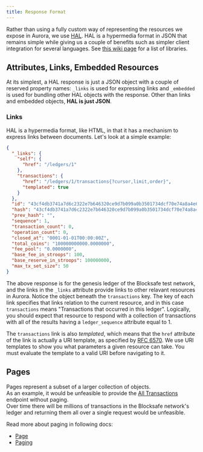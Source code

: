 ```yaml
---
title: Response Format
---
```


Rather than using a fully custom way of representing the resources we expose in
Aurora, we use [HAL](http://stateless.co/hal_specification.html). HAL is a
hypermedia format in JSON that remains simple while giving us a couple of
benefits such as simpler client integration for several languages. See [this
wiki page](https://github.com/mikekelly/hal_specification/wiki/Libraries) for a
list of libraries.

## Attributes, Links, Embedded Resources

At its simplest, a HAL response is just a JSON object with a couple of reserved
property names:  `_links` is used for expressing links and `_embedded` is used
for bundling other HAL objects with the response.  Other than links and embedded
objects, **HAL is just JSON**.

### Links

HAL is a hypermedia format, like HTML, in that it has a mechanism to express
links between documents.  Let's look at a simple example:

```json
{
  "_links": {
    "self": {
      "href": "/ledgers/1"
    },
    "transactions": {
      "href": "/ledgers/1/transactions{?cursor,limit,order}",
      "templated": true
    }
  },
  "id": "43cf4db3741a7d6c2322e7b646320ce9d7b099a0b3501734dcf70e74a8a4e637",
  "hash": "43cf4db3741a7d6c2322e7b646320ce9d7b099a0b3501734dcf70e74a8a4e637",
  "prev_hash": "",
  "sequence": 1,
  "transaction_count": 0,
  "operation_count": 0,
  "closed_at": "0001-01-01T00:00:00Z",
  "total_coins": "100000000000.0000000",
  "fee_pool": "0.0000000",
  "base_fee_in_stroops": 100,
  "base_reserve_in_stroops": 100000000,
  "max_tx_set_size": 50
}
```

The above response is for the genesis ledger of the Blocksafe test network, and
the links in the `_links` attribute provide links to other relavant resources in
Aurora.  Notice the object beneath the `transactions` key.  The key of each
link specifies that links relation to the current resource, and in this case
`transactions` means "Transactions that occurred in this ledger".  Logically,
you should expect that resource to respond with a collection of transactions
with all of the results having a `ledger_sequence` attribute equal to 1.

The `transactions` link is also _templated_, which means that the `href`
attribute of the link is actually a URI template, as specified by  [RFC
6570](https://tools.ietf.org/html/rfc6570).  We use URI templates to show you
what parameters a given resource can take. You must evaluate the template to a
valid URI before navigating to it.

## Pages

Pages represent a subset of a larger collection of objects.  
As an example, it would be unfeasible to provide the
[All Transactions](../reference/transactions-all.md) endpoint without paging.  
Over time there will be millions of transactions in the Blocksafe network's ledger
and returning them all over a single request would be unfeasible.

Read more about paging in following docs:
- [Page](../reference/resources/page.md)
- [Paging](./paging.md)
